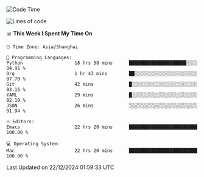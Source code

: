 <!--START_SECTION:waka-->
![Code Time](http://img.shields.io/badge/Code%20Time-2%2C397%20hrs%2023%20mins-blue)

![Lines of code](https://img.shields.io/badge/From%20Hello%20World%20I%27ve%20Written-309.8%20thousand%20lines%20of%20code-blue)

📊 **This Week I Spent My Time On** 

```text
🕑︎ Time Zone: Asia/Shanghai

💬 Programming Languages: 
Python                   18 hrs 58 mins      █████████████████████░░░░   84.91 % 
Org                      1 hr 43 mins        ██░░░░░░░░░░░░░░░░░░░░░░░   07.70 % 
Git                      42 mins             █░░░░░░░░░░░░░░░░░░░░░░░░   03.15 % 
YAML                     29 mins             █░░░░░░░░░░░░░░░░░░░░░░░░   02.19 % 
JSON                     26 mins             ░░░░░░░░░░░░░░░░░░░░░░░░░   01.94 % 

🔥 Editors: 
Emacs                    22 hrs 20 mins      █████████████████████████   100.00 % 

💻 Operating System: 
Mac                      22 hrs 20 mins      █████████████████████████   100.00 % 
```


 Last Updated on 22/12/2024 01:59:33 UTC
<!--END_SECTION:waka-->
